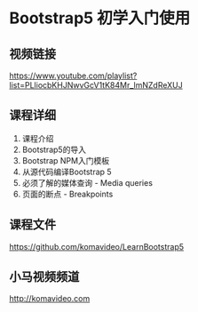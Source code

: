 Bootstrap5 初学入门使用
======================

## 视频链接

https://www.youtube.com/playlist?list=PLliocbKHJNwvGcV1tK84Mr_lmNZdReXUJ

## 课程详细

01. 课程介绍
02. Bootstrap5的导入
03. Bootstrap NPM入门模板
04. 从源代码编译Bootstrap 5
05. 必须了解的媒体查询 - Media queries
06. 页面的断点 - Breakpoints

## 课程文件

https://github.com/komavideo/LearnBootstrap5

## 小马视频频道

http://komavideo.com
